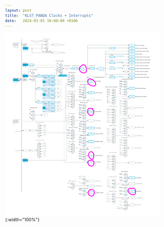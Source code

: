 ```yaml
---
layout: post
title:  "KLST_PANDA Clocks + Interrupts"
date:   2024-03-01 10:00:00 +0100
---
```


![KLST_PANDA--front-with-screen](/assets/2024-03-01-KLST_PANDA-Clocks+Interrupts.png){:width="100%"}
